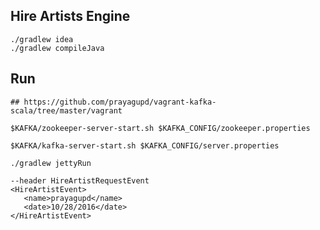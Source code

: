 Hire Artists Engine
---------------------

```
./gradlew idea
./gradlew compileJava
```

Run
---------------

```
## https://github.com/prayagupd/vagrant-kafka-scala/tree/master/vagrant

$KAFKA/zookeeper-server-start.sh $KAFKA_CONFIG/zookeeper.properties

$KAFKA/kafka-server-start.sh $KAFKA_CONFIG/server.properties
```

```
./gradlew jettyRun
```


```
--header HireArtistRequestEvent
<HireArtistEvent>
   <name>prayagupd</name>
   <date>10/28/2016</date>
</HireArtistEvent>
```
